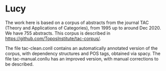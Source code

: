 # Lucy
The work here is based on a corpus of  abstracts from the journal TAC (Theory and Applications of Categories),  from 1995 up to around Dec 2020. We have 755 abstracts.
This corpus is described in
https://github.com/ToposInstitute/tac-corpus/.

The file tac-clean.conll contains an automatically annotated version of the corpus, with dependency structures and POS tags, obtained via spacy. 
The file tac-manual.conllu has an improved version, with manual corrections to be described.
